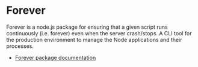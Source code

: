 # Forever

Forever is a node.js package for ensuring that a given script runs continuously (i.e. forever) even when the server crash/stops. A CLI tool for the production environment to manage the Node applications and their processes.


- [Forever package documentation](https://www.npmjs.com/package/forever)
